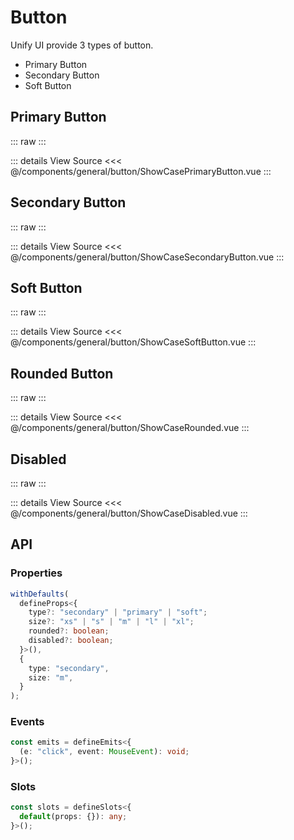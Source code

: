 <script setup lang='ts'>
import ShowCasePrimaryButton from './ShowCasePrimaryButton.vue'
import ShowCaseSecondaryButton from './ShowCaseSecondaryButton.vue'
import ShowCaseSoftButton from './ShowCaseSoftButton.vue'
import ShowCaseRounded from './ShowCaseRounded.vue'
import ShowCaseDisabled from './ShowCaseDisabled.vue'
</script>

# Button

Unify UI provide 3 types of button.

- Primary Button
- Secondary Button
- Soft Button

## Primary Button

::: raw
<ShowCasePrimaryButton />
:::

::: details View Source
<<< @/components/general/button/ShowCasePrimaryButton.vue
:::

## Secondary Button

::: raw
<ShowCaseSecondaryButton />
:::

::: details View Source
<<< @/components/general/button/ShowCaseSecondaryButton.vue
:::

## Soft Button

::: raw
<ShowCaseSoftButton />
:::

::: details View Source
<<< @/components/general/button/ShowCaseSoftButton.vue
:::

## Rounded Button

::: raw
<ShowCaseRounded />
:::

::: details View Source
<<< @/components/general/button/ShowCaseRounded.vue
:::

## Disabled

::: raw
<ShowCaseDisabled />
:::

::: details View Source
<<< @/components/general/button/ShowCaseDisabled.vue
:::

## API

### Properties

```ts
withDefaults(
  defineProps<{
    type?: "secondary" | "primary" | "soft";
    size?: "xs" | "s" | "m" | "l" | "xl";
    rounded?: boolean;
    disabled?: boolean;
  }>(),
  {
    type: "secondary",
    size: "m",
  }
);
```

### Events

```ts
const emits = defineEmits<{
  (e: "click", event: MouseEvent): void;
}>();
```

### Slots

```ts
const slots = defineSlots<{
  default(props: {}): any;
}>();
```
